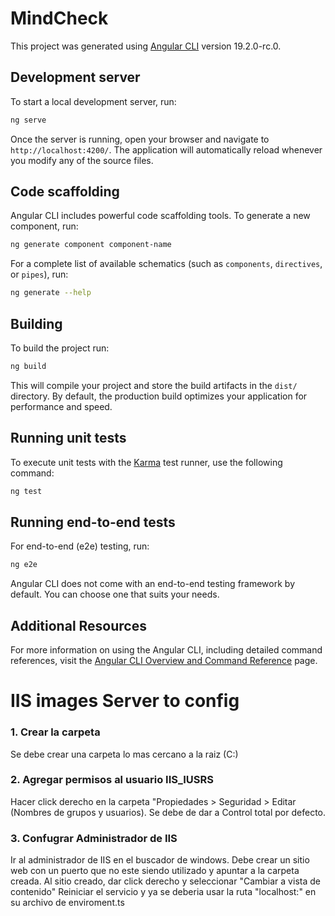 # MindCheck

This project was generated using [Angular CLI](https://github.com/angular/angular-cli) version 19.2.0-rc.0.

## Development server

To start a local development server, run:

```bash
ng serve
```

Once the server is running, open your browser and navigate to `http://localhost:4200/`. The application will automatically reload whenever you modify any of the source files.

## Code scaffolding

Angular CLI includes powerful code scaffolding tools. To generate a new component, run:

```bash
ng generate component component-name
```

For a complete list of available schematics (such as `components`, `directives`, or `pipes`), run:

```bash
ng generate --help
```

## Building

To build the project run:

```bash
ng build
```

This will compile your project and store the build artifacts in the `dist/` directory. By default, the production build optimizes your application for performance and speed.

## Running unit tests

To execute unit tests with the [Karma](https://karma-runner.github.io) test runner, use the following command:

```bash
ng test
```

## Running end-to-end tests

For end-to-end (e2e) testing, run:

```bash
ng e2e
```

Angular CLI does not come with an end-to-end testing framework by default. You can choose one that suits your needs.

## Additional Resources

For more information on using the Angular CLI, including detailed command references, visit the [Angular CLI Overview and Command Reference](https://angular.dev/tools/cli) page.


# IIS images Server to config

### **1. Crear la carpeta**
Se debe crear una carpeta lo mas cercano a la raiz (C:)

### **2. Agregar permisos al usuario IIS_IUSRS**
Hacer click derecho en la carpeta "Propiedades > Seguridad > Editar (Nombres de grupos y usuarios).
Se debe de dar a Control total por defecto.

### **3. Confugrar Administrador de IIS**
Ir al administrador de IIS en el buscador de windows.
Debe crear un sitio web con un puerto que no este siendo utilizado y apuntar a la carpeta creada.
Al sitio creado, dar click derecho y seleccionar "Cambiar a vista de contenido"
Reiniciar el servicio y ya se deberia usar la ruta "localhost:<puerto>" en su archivo de enviroment.ts 
